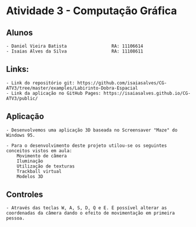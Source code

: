 # Atividade 3 - Computação Gráfica

## Alunos
	- Daniel Vieira Batista 				RA: 11106614
	- Isaias Alves da Silva  				RA: 11108611
## Links:
	- Link do repositório git: https://github.com/isaiasalves/CG-ATV3/tree/master/examples/Labirinto-Dobra-Espacial
	- Link da aplicação no GitHub Pages: https://isaiasalves.github.io/CG-ATV3/public/  
## Aplicação
	- Desenvolvemos uma aplicação 3D baseada no Screensaver "Maze" do Windows 95.

	- Para o desenvolvimento deste projeto utilou-se os seguintes conceitos vistos em aula:
		Movimento de câmera
      	Iluminação
      	Utilização de texturas
      	Trackball virtual
      	Modelos 3D
    
## Controles
	- Através das teclas W, A, S, D, Q e E. É possível alterar as coordenadas da câmera dando o efeito de movimentação em primeira pessoa.


